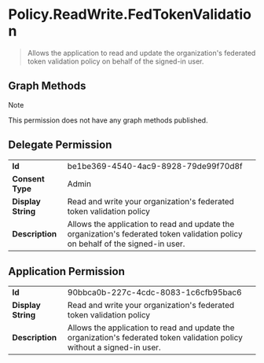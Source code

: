 # Policy.ReadWrite.FedTokenValidation

> Allows the application to read and update the organization's federated token validation policy on behalf of the signed-in user.
## Graph Methods

> [!NOTE]
> This permission does not have any graph methods published.

## Delegate Permission
|||
|-|-|
|**Id**|be1be369-4540-4ac9-8928-79de99f70d8f|
|**Consent Type**|Admin|
|**Display String**|Read and write your organization's federated token validation policy|
|**Description**|Allows the application to read and update the organization's federated token validation policy on behalf of the signed-in user.|
## Application Permission
|||
|-|-|
|**Id**|90bbca0b-227c-4cdc-8083-1c6cfb95bac6|
|**Display String**|Read and write your organization's federated token validation policy|
|**Description**|Allows the application to read and update the organization's federated token validation policy without a signed-in user.|
